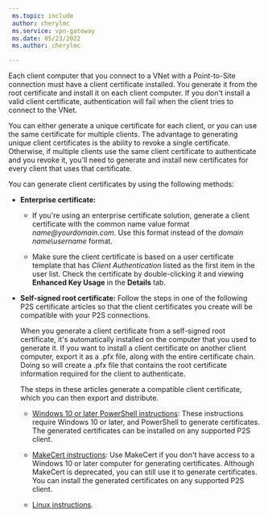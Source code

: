 ```yaml
---
 ms.topic: include
 author: cherylmc
 ms.service: vpn-gateway
 ms.date: 05/23/2022
 ms.author: cherylmc

---
```

Each client computer that you connect to a VNet with a Point-to-Site connection must have a client certificate installed. You generate it from the root certificate and install it on each client computer. If you don't install a valid client certificate, authentication will fail when the client tries to connect to the VNet.

You can either generate a unique certificate for each client, or you can use the same certificate for multiple clients. The advantage to generating unique client certificates is the ability to revoke a single certificate. Otherwise, if multiple clients use the same client certificate to authenticate and you revoke it, you'll need to generate and install new certificates for every client that uses that certificate.

You can generate client certificates by using the following methods:

* **Enterprise certificate:**

  * If you're using an enterprise certificate solution, generate a client certificate with the common name value format *name\@yourdomain.com*. Use this format instead of the *domain name\username* format.

  * Make sure the client certificate is based on a user certificate template that has *Client Authentication* listed as the first item in the user list. Check the certificate by double-clicking it and viewing **Enhanced Key Usage** in the **Details** tab.

* **Self-signed root certificate:** Follow the steps in one of the following P2S certificate articles so that the client certificates you create will be compatible with your P2S connections.

  When you generate a client certificate from a self-signed root certificate, it's automatically installed on the computer that you used to generate it. If you want to install a client certificate on another client computer, export it as a .pfx file, along with the entire certificate chain. Doing so will create a .pfx file that contains the root certificate information required for the client to authenticate.

  The steps in these articles generate a compatible client certificate, which you can then export and distribute.

  * [Windows 10 or later PowerShell instructions](../articles/vpn-gateway/vpn-gateway-certificates-point-to-site.md#clientcert): These instructions require Windows 10 or later, and PowerShell to generate certificates. The generated certificates can be installed on any supported P2S client.

  * [MakeCert instructions](../articles/vpn-gateway/vpn-gateway-certificates-point-to-site-makecert.md): Use MakeCert if you don't have access to a Windows 10 or later computer for generating certificates. Although MakeCert is deprecated, you can still use it to generate certificates. You can install the generated certificates on any supported P2S client.

  * [Linux instructions](../articles/vpn-gateway/vpn-gateway-certificates-point-to-site-linux.md).
